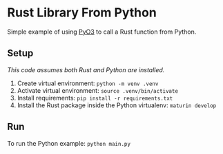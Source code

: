 # Rust Library From Python

Simple example of using [PyO3](https://pyo3.rs/) to call a Rust function from Python.

## Setup

*This code assumes both Rust and Python are installed.*

1. Create virtual environment: `python -m venv .venv`
2. Activate virtual environment: `source .venv/bin/activate`
3. Install requirements: `pip install -r requirements.txt`
4. Install the Rust package inside the Python virtualenv: `maturin develop`

## Run

To run the Python example: `python main.py`
